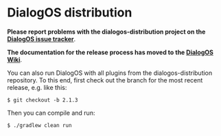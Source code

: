 # DialogOS distribution

**Please report problems with the dialogos-distribution project on the [DialogOS issue tracker](https://github.com/dialogos-project/dialogos/issues)**.

**The documentation for the release process has moved to the [DialogOS Wiki](https://github.com/dialogos-project/dialogos/wiki/How-to-make-a-DialogOS-release)**.

You can also run DialogOS with all plugins from the dialogos-distribution repository. To this end, first check out the branch for the most recent release, e.g. like this:

```
$ git checkout -b 2.1.3
```

Then you can compile and run:

```
$ ./gradlew clean run
```
